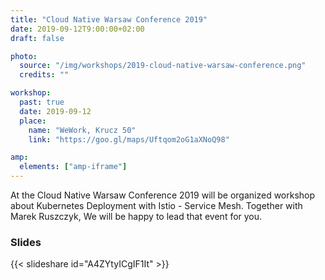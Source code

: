 ```yaml
---
title: "Cloud Native Warsaw Conference 2019"
date: 2019-09-12T9:00:00+02:00
draft: false

photo:
  source: "/img/workshops/2019-cloud-native-warsaw-conference.png"
  credits: ""

workshop:
  past: true
  date: 2019-09-12
  place:
    name: "WeWork, Krucz 50"
    link: "https://goo.gl/maps/Uftqom2oG1aXNoQ98"

amp:
  elements: ["amp-iframe"]
---
```


At the Cloud Native Warsaw Conference 2019 will be organized workshop about Kubernetes Deployment with Istio - Service Mesh. Together with Marek Ruszczyk, We will be happy to lead that event for you.

<!--more-->

### Slides

{{< slideshare id="A4ZYtyICgIF1It" >}}
